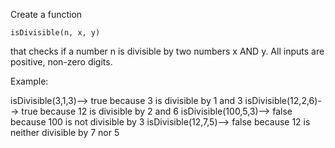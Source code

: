 Create a function 
```
isDivisible(n, x, y)
```
 that checks if a number n is divisible by two numbers x AND y. 
 All inputs are positive, non-zero digits.

Example:

isDivisible(3,1,3)--> true because 3 is divisible by 1 and 3
isDivisible(12,2,6)--> true because 12 is divisible by 2 and 6
isDivisible(100,5,3)--> false because 100 is not divisible by 3
isDivisible(12,7,5)--> false because 12 is neither divisible by 7 nor 5